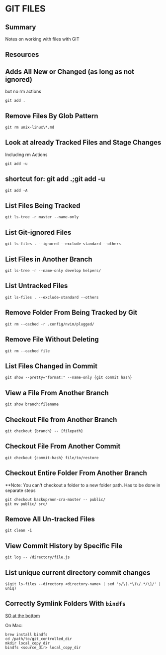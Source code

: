 # GIT FILES

## Summary

Notes on working with files with GIT

## Resources

## Adds All New or Changed (as long as not ignored)

but no rm actions

```console
git add .
```

## Remove Files By Glob Pattern

```console
git rm unix-linux\*.md
```

## Look at already Tracked Files and Stage Changes

Including rm Actions

```console
git add -u
```

## shortcut for: git add .;git add -u

```console
git add -A
```

## List Files Being Tracked

```console
git ls-tree -r master --name-only
```

## List Git-ignored Files

```console
git ls-files . --ignored --exclude-standard --others
```

## List Files in Another Branch

```console
git ls-tree -r --name-only develop helpers/
```

## List Untracked Files

```console
git ls-files . --exclude-standard --others
```

## Remove Folder From Being Tracked by Git

```console
git rm --cached -r .config/nvim/plugged/
```

## Remove File Without Deleting

```console
git rm --cached file
```

## List Files Changed in Commit

```console
git show --pretty="format:" --name-only {git commit hash}
```

## View a File From Another Branch

```console
git show branch:filename
```

## Checkout File from Another Branch

```console
git checkout {branch} -- {filepath}
```

## Checkout File From Another Commit

```console
git checkout {commit-hash} file/to/restore
```

## Checkout Entire Folder From Another Branch

\*\*Note: You can't checkout a folder to a new folder path. Has to be done in
separate steps

```console
git checkout backup/non-cra-master -- public/
git mv public/ src/
```

## Remove All Un-tracked Files

```console
git clean -i
```

## View Commit History by Specific File

```console
git log -- /directory/file.js
```

## List unique current directory commit changes

```console
$(git ls-files --directory <directory-name> | sed 's/\(.*\)\/.*/\1/' | uniq)
```

## Correctly Symlink Folders With `bindfs`

[SO at the bottom](https://stackoverflow.com/questions/86402/how-can-i-get-git-to-follow-symlinks)

On Mac:

```console
brew install bindfs
cd /path/to/git_controlled_dir
mkdir local_copy_dir
bindfs <source_dir> local_copy_dir
```
